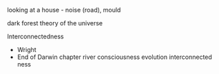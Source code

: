 looking at a house - noise (road), mould

dark forest theory of the universe

Interconnectedness
- Wright
- End of Darwin chapter river consciousness evolution interconnected ness
